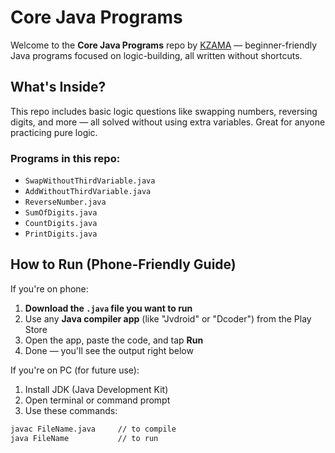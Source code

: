 # Core Java Programs

Welcome to the **Core Java Programs** repo by [KZAMA](https://github.com/ANUBHAVxKZAMA) — beginner-friendly Java programs focused on logic-building, all written without shortcuts.

## What's Inside?

This repo includes basic logic questions like swapping numbers, reversing digits, and more — all solved without using extra variables. Great for anyone practicing pure logic.

### Programs in this repo:

- `SwapWithoutThirdVariable.java`
- `AddWithoutThirdVariable.java`
- `ReverseNumber.java`
- `SumOfDigits.java`
- `CountDigits.java`
- `PrintDigits.java`

## How to Run (Phone-Friendly Guide)

If you're on phone:

1. **Download the `.java` file you want to run**
2. Use any **Java compiler app** (like "Jvdroid" or "Dcoder") from the Play Store
3. Open the app, paste the code, and tap **Run**
4. Done — you'll see the output right below

If you're on PC (for future use):

1. Install JDK (Java Development Kit)
2. Open terminal or command prompt
3. Use these commands:

```bash
javac FileName.java     // to compile
java FileName           // to run